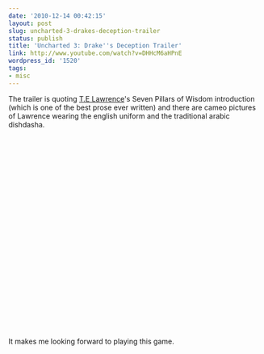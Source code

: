 ```yaml
---
date: '2010-12-14 00:42:15'
layout: post
slug: uncharted-3-drakes-deception-trailer
status: publish
title: 'Uncharted 3: Drake''s Deception Trailer'
link: http://www.youtube.com/watch?v=DHHcM6aHPnE
wordpress_id: '1520'
tags:
- misc
---
```


The trailer is quoting [T.E Lawrence][lawrence]'s Seven Pillars of Wisdom introduction (which is one of the best prose ever written) and there are cameo pictures of Lawrence wearing the english uniform and the traditional arabic dishdasha. 

<object width="640" height="385"><param name="movie" value="http://www.youtube.com/v/DHHcM6aHPnE?fs=1&amp;hl=fr_FR&amp;rel=0&amp;hd=1&amp;color1=0x3a3a3a&amp;color2=0x999999"><param name="allowFullScreen" value="true"><param name="allowscriptaccess" value="always"><embed src="http://www.youtube.com/v/DHHcM6aHPnE?fs=1&amp;hl=fr_FR&amp;rel=0&amp;hd=1&amp;color1=0x3a3a3a&amp;color2=0x999999" type="application/x-shockwave-flash" allowscriptaccess="always" allowfullscreen="true" width="640" height="385"></object>

It makes me looking forward to playing this game.

[lawrence]: http://en.wikipedia.org/wiki/T._E._Lawrence
